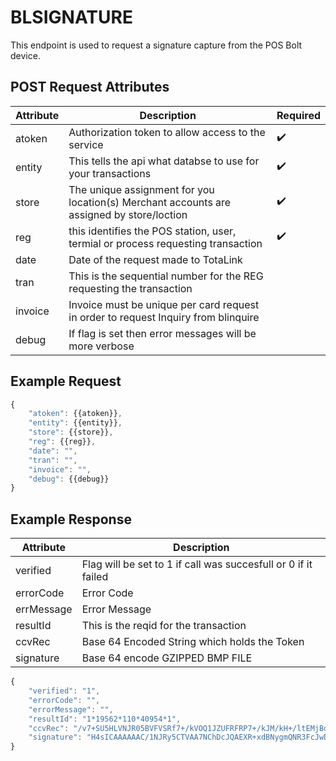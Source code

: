 # BLSIGNATURE

This endpoint is used to request a signature capture from the POS Bolt device.

## POST Request Attributes

| Attribute | Description                                                                               | Required           |
| --------- | ----------------------------------------------------------------------------------------- | ------------------ |
| atoken    | Authorization token to allow access to the service                                        | :heavy_check_mark: |
| entity    | This tells the api what databse to use for your transactions                              | :heavy_check_mark: |
| store     | The unique assignment for you location(s) Merchant accounts are assigned by store/loction | :heavy_check_mark: |
| reg       | this identifies the POS station, user, termial or process requesting transaction          | :heavy_check_mark: |
| date      | Date of the request made to TotaLink                                                      |
| tran      | This is the sequential number for the REG requesting the transaction                      |
| invoice   | Invoice must be unique per card request in order to request Inquiry from blinquire        |
| debug     | If flag is set then error messages will be more verbose                                   |

## Example Request

```javascript
{
    "atoken": {{atoken}},
    "entity": {{entity}},
    "store": {{store}},
    "reg": {{reg}},
    "date": "",
    "tran": "",
    "invoice": "",
    "debug": {{debug}}
}
```

## Example Response

| Attribute  | Description                                                    |
| ---------- | -------------------------------------------------------------- |
| verified   | Flag will be set to 1 if call was succesfull or 0 if it failed |
| errorCode  | Error Code                                                     |
| errMessage | Error Message                                                  |
| resultId   | This is the reqid  for the transaction                         |
| ccvRec     | Base 64 Encoded String which holds the Token                   |
| signature  | Base 64 encode GZIPPED BMP FILE                                |

```Javascript
{
    "verified": "1",
    "errorCode": "",
    "errorMessage": "",
    "resultId": "1*19562*110*40954*1",
    "ccvRec": "/v7+SU5HLVNJR05BVFVSRf7+/kVOQ1JZUFRFRP7+/kJM/kH+/ltEMjBdIENoYXJnZSBBY2NlcHRlZC7+/v7+/v4xKjE5NTYyKjExMCo0MDk1NCox/v7+/v7+/v7+/v7+MP7+/v7+/v7+SU5HLVNJR05BVFVSRf7+Qk9MVP7+/v7+/v7+/v7+/v7+/v7+/v7+/v7+/v7+/v7+/kg0c0lDQUFBQUFBQy8xTkpSeTVDVFZBQTdOQ2hEY0pRQUVYUit4ZEJOeWdtUU5SM0ZjSndETVFrL1JnRXZvWTA1OWlYYTk2NlBhNVZkYStXNmozcVZZMUdWYmZ2L212T0dRQUFBQUIvNkhLZzNRKzBUOWNEQUFBQUFNQlpmUVlBQk92QjAyNHFBQUE9",
    "signature": "H4sICAAAAAAC/1NJRy5CTVAA7NChDcJQAEXR+xdBNygmQNR3FcJwDMQk/RgEvoY059iXa966Pa5Vda+W6j3qVY1GVbfv/mvOGQAAAAB/6HKg3Q+0T9cDAAAAAMBZfQYABOvB024qAAA="
}
```
